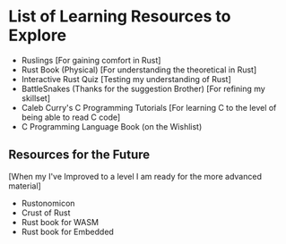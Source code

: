 # List of Learning Resources to Explore
- Ruslings [For gaining comfort in Rust]
- Rust Book (Physical) [For understanding the theoretical in Rust]
- Interactive Rust Quiz [Testing my understanding of Rust]
- BattleSnakes (Thanks for the suggestion Brother) [For refining my skillset]
- Caleb Curry's C Programming Tutorials [For learning C to the level of being able to read C code]
- C Programming Language Book (on the Wishlist)

## Resources for the Future
[When my I've Improved to a level I am ready for the more advanced material]
- Rustonomicon
- Crust of Rust
- Rust book for WASM
- Rust book for Embedded

